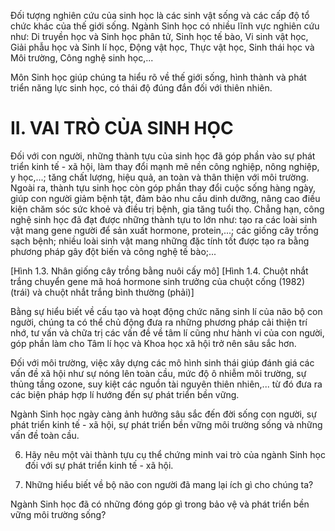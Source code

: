 Đối tượng nghiên cứu của sinh học là các sinh vật sống và các cấp độ tổ chức khác của thế giới sống. Ngành Sinh học có nhiều lĩnh vực nghiên cứu như: Di truyền học và Sinh học phân tử, Sinh học tế bào, Vi sinh vật học, Giải phẫu học và Sinh lí học, Động vật học, Thực vật học, Sinh thái học và Môi trường, Công nghệ sinh học,...

Môn Sinh học giúp chúng ta hiểu rõ về thế giới sống, hình thành và phát triển năng lực sinh học, có thái độ đúng đắn đối với thiên nhiên.

# II. VAI TRÒ CỦA SINH HỌC

Đối với con người, những thành tựu của sinh học đã góp phần vào sự phát triển kinh tế - xã hội, làm thay đổi mạnh mẽ nền công nghiệp, nông nghiệp, y học,...; tăng chất lượng, hiệu quả, an toàn và thân thiện với môi trường. Ngoài ra, thành tựu sinh học còn góp phần thay đổi cuộc sống hàng ngày, giúp con người giảm bệnh tật, đảm bảo nhu cầu dinh dưỡng, nâng cao điều kiện chăm sóc sức khoẻ và điều trị bệnh, gia tăng tuổi thọ. Chẳng hạn, công nghệ sinh học đã đạt được những thành tựu to lớn như: tạo ra các loài sinh vật mang gene người để sản xuất hormone, protein,...; các giống cây trồng sạch bệnh; nhiều loài sinh vật mang những đặc tính tốt được tạo ra bằng phương pháp gây đột biến và công nghệ tế bào;...

[Hình 1.3. Nhân giống cây trồng bằng nuôi cấy mô]
[Hình 1.4. Chuột nhắt trắng chuyển gene mã hoá hormone sinh trưởng của chuột cống (1982) (trái) và chuột nhắt trắng bình thường (phải)]

Bằng sự hiểu biết về cấu tạo và hoạt động chức năng sinh lí của não bộ con người, chúng ta có thể chủ động đưa ra những phương pháp cải thiện trí nhớ, tư vấn và chữa trị các vấn đề về tâm lí cũng như hành vi của con người, góp phần làm cho Tâm lí học và Khoa học xã hội trở nên sâu sắc hơn.

Đối với môi trường, việc xây dựng các mô hình sinh thái giúp đánh giá các vấn đề xã hội như sự nóng lên toàn cầu, mức độ ô nhiễm môi trường, sự thủng tầng ozone, suy kiệt các nguồn tài nguyên thiên nhiên,... từ đó đưa ra các biện pháp hợp lí hướng đến sự phát triển bền vững.

Ngành Sinh học ngày càng ảnh hưởng sâu sắc đến đời sống con người, sự phát triển kinh tế - xã hội, sự phát triển bền vững môi trường sống và những vấn đề toàn cầu.

6. Hãy nêu một vài thành tựu cụ thể chứng minh vai trò của ngành Sinh học đối với sự phát triển kinh tế - xã hội.

7. Những hiểu biết về bộ não con người đã mang lại ích gì cho chúng ta?

Ngành Sinh học đã có những đóng góp gì trong bảo vệ và phát triển bền vững môi trường sống?
